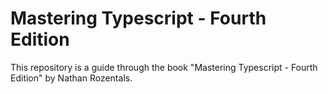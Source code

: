# Mastering Typescript - Fourth Edition

This repository is a guide through the book
"Mastering Typescript - Fourth Edition" by Nathan Rozentals.
